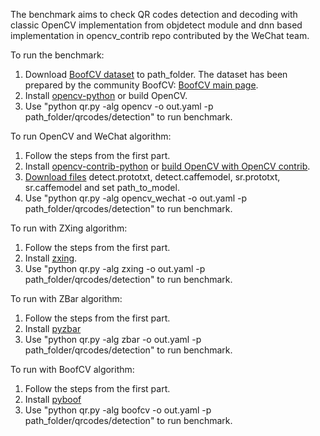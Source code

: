 The benchmark aims to check QR codes detection and decoding with classic OpenCV implementation from
objdetect module and dnn based implementation in opencv_contrib repo contributed by the WeChat team.

To run the benchmark:
1. Download [BoofCV dataset](https://boofcv.org/notwiki/regression/fiducial/qrcodes_v3.zip) to path_folder. The dataset
has been prepared by the community BoofCV: [BoofCV main page](http://boofcv.org/index.php?title=Main_Page).
2. Install [opencv-python](https://pypi.org/project/opencv-python/) or build OpenCV.
3. Use "python qr.py -alg opencv -o out.yaml -p path_folder/qrcodes/detection" to run benchmark.


To run OpenCV and WeChat algorithm:
1. Follow the steps from the first part.
2. Install [opencv-contrib-python](https://pypi.org/project/opencv-contrib-python/) or
[build OpenCV with OpenCV contrib]((https://docs.opencv.org/4.x/db/d05/tutorial_config_reference.html)).
3. [Download files](https://github.com/WeChatCV/opencv_3rdparty) detect.prototxt, detect.caffemodel, sr.prototxt, sr.caffemodel and set path_to_model.
4. Use "python qr.py -alg opencv_wechat -o out.yaml -p path_folder/qrcodes/detection" to run benchmark.

To run with ZXing algorithm:
1. Follow the steps from the first part.
2. Install [zxing](https://github.com/zxing-cpp/zxing-cpp/tree/master/wrappers/python).
3. Use "python qr.py -alg zxing -o out.yaml -p path_folder/qrcodes/detection" to run benchmark.

To run with ZBar algorithm:
1. Follow the steps from the first part.
2. Install [pyzbar](https://github.com/NaturalHistoryMuseum/pyzbar)
3. Use "python qr.py -alg zbar -o out.yaml -p path_folder/qrcodes/detection" to run benchmark.

To run with BoofCV algorithm:
1. Follow the steps from the first part.
2. Install [pyboof](https://github.com/lessthanoptimal/PyBoof/tree/e0f1174bfa080fae1fde44f02c54e500104f69c5)
3. Use "python qr.py -alg boofcv -o out.yaml -p path_folder/qrcodes/detection" to run benchmark.
